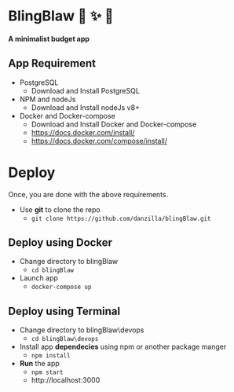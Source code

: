 # BlingBlaw  :green_heart: :sparkles: :tada:
#### A minimalist budget app

## App Requirement
- PostgreSQL
	- Download and Install PostgreSQL
- NPM and nodeJs
	- Download and Install nodeJs v8+
- Docker and Docker-compose
	- Download and Install Docker and Docker-compose
	- https://docs.docker.com/install/
	- https://docs.docker.com/compose/install/

# Deploy 
Once, you are done with the above requirements.
- Use **git** to clone the repo
	* `git clone https://github.com/danzilla/blingBlaw.git`

## Deploy using Docker
- Change directory to blingBlaw
	* `cd blingBlaw`
- Launch app
	* `docker-compose up`

## Deploy using Terminal
- Change directory to blingBlaw\devops
	* `cd blingBlaw\devops`
- Install app **dependecies** using npm or another package manger
	* `npm install`
- **Run** the app
	* `npm start`
	* http://localhost:3000
